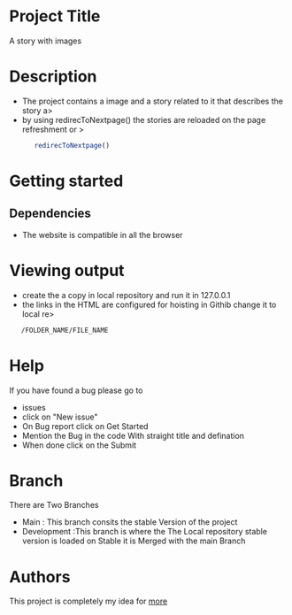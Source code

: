 # Project Title
 A story with images

# Description

 - The project contains a image and a story related to it that describes the story a>
 - by using redirecToNextpage() the stories are reloaded on the page refreshment or >
    ```js
       redirecToNextpage()
    ```
# Getting started

## Dependencies
 - The website is compatible in all the browser

# Viewing output
 - create the a copy in local repository and run it in 127.0.0.1
 - the links in the HTML are configured for hoisting in Githib change it to local re>
 ``` md 
    /FOLDER_NAME/FILE_NAME
 ```
 
# Help
   If you have found a bug please go to 
   - issues
   - click on "New issue"
   - On Bug report click on Get Started 
   - Mention the Bug in the code With straight title and defination 
   - When done click on the Submit 

# Branch
 There are Two Branches 
 - Main : This branch consits the stable Version of the project 
 - Development :This branch is where the The Local repository stable version is loaded on Stable it is Merged with the main Branch 
 
# Authors 
  This project is completely my idea for [more](https://github.com/bibinthomas123)



